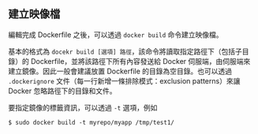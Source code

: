 ## 建立映像檔
編輯完成 Dockerfile 之後，可以透過 `docker build` 命令建立映像檔。

基本的格式為 `docekr build [選項] 路徑`，該命令將讀取指定路徑下（包括子目錄）的 Dockerfile，並將該路徑下所有內容發送給 Docker 伺服端，由伺服端來建立鏡像。因此一般會建議放置 Dockerfile 的目錄為空目錄。也可以透過 `.dockerignore` 文件（每一行新增一條排除模式：exclusion patterns）來讓 Docker 忽略路徑下的目錄和文件。

要指定鏡像的標籤資訊，可以透過 `-t` 選項，例如
```
$ sudo docker build -t myrepo/myapp /tmp/test1/
```
